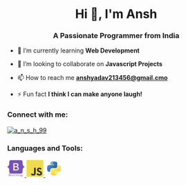 <h1 align="center">Hi 👋, I'm Ansh</h1>
<h3 align="center">A Passionate Programmer from India</h3>

- 🌱 I’m currently learning **Web Development**

- 👯 I’m looking to collaborate on **Javascript Projects**

- 📫 How to reach me **anshyadav213456@gmail.cmo**

- ⚡ Fun fact **I think I can make anyone laugh!**

<h3 align="left">Connect with me:</h3>
<p align="left">
<a href="https://instagram.com/a_n_s_h_99" target="blank"><img align="center" src="https://raw.githubusercontent.com/rahuldkjain/github-profile-readme-generator/master/src/images/icons/Social/instagram.svg" alt="a_n_s_h_99" height="30" width="40" /></a>
</p>

<h3 align="left">Languages and Tools:</h3>
<p align="left"> <a href="https://getbootstrap.com" target="_blank" rel="noreferrer"> <img src="https://raw.githubusercontent.com/devicons/devicon/master/icons/bootstrap/bootstrap-plain-wordmark.svg" alt="bootstrap" width="40" height="40"/> </a> <a href="https://developer.mozilla.org/en-US/docs/Web/JavaScript" target="_blank" rel="noreferrer"> <img src="https://raw.githubusercontent.com/devicons/devicon/master/icons/javascript/javascript-original.svg" alt="javascript" width="40" height="40"/> </a> <a href="https://www.python.org" target="_blank" rel="noreferrer"> <img src="https://raw.githubusercontent.com/devicons/devicon/master/icons/python/python-original.svg" alt="python" width="40" height="40"/> </a> </p>

